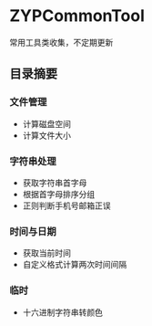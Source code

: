 # ZYPCommonTool
常用工具类收集，不定期更新



## 目录摘要

### 文件管理
* 计算磁盘空间
* 计算文件大小

### 字符串处理
* 获取字符串首字母
* 根据首字母排序分组
* 正则判断手机号邮箱正误

### 时间与日期
* 获取当前时间
* 自定义格式计算两次时间间隔

### 临时
* 十六进制字符串转颜色


